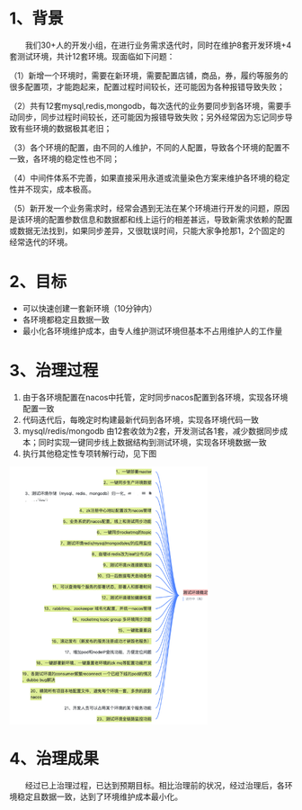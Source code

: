 # 1、背景
&emsp;&emsp;我们30+人的开发小组，在进行业务需求迭代时，同时在维护8套开发环境+4套测试环境，共计12套环境。现面临如下问题：

（1）新增一个环境时，需要在新环境，需要配置店铺，商品，券，履约等服务的很多配置项，才能跑起来，配置过程时间较长，还可能因为各种报错导致失败；

（2）共有12套mysql,redis,mongodb，每次迭代的业务要同步到各环境，需要手动同步，同步过程时间较长，还可能因为报错导致失败；另外经常因为忘记同步导致有些环境的数据极其老旧；

（3）各个环境的配置，由不同的人维护，不同的人配置，导致各个环境的配置不一致，各环境的稳定性也不同；

（4）中间件体系不完善，如果直接采用永道或流量染色方案来维护各环境的稳定性并不现实，成本极高。

（5）新开发一个业务需求时，经常会遇到无法在某个环境进行开发的问题，原因是该环境的配置参数信息和数据都和线上运行的相差甚远，导致新需求依赖的配置或数据无法找到，如果同步差异，又很耽误时间，只能大家争抢那1，2个固定的经常迭代的环境。


# 2、目标
- 可以快速创建一套新环境（10分钟内）
- 各环境都稳定且数据一致
- 最小化各环境维护成本，由专人维护测试环境但基本不占用维护人的工作量

# 3、治理过程
1. 由于各环境配置在nacos中托管，定时同步nacos配置到各环境，实现各环境配置一致
2. 代码迭代后，每晚定时构建最新代码到各环境，实现各环境代码一致
3. mysql/redis/mongodb 由12套收敛为2套，开发测试各1套，减少数据同步成本；同时实现一键同步线上数据结构到测试环境，实现各环境数据一致
4. 执行其他稳定性专项转解行动，见下图

  <div align="left">
    <img src="./img/1.png" width="70%" align="center"/>
  </div>

# 4、治理成果
&emsp;&emsp;经过已上治理过程，已达到预期目标。相比治理前的状况，经过治理后，各环境稳定且数据一致，达到了环境维护成本最小化。